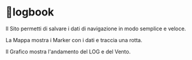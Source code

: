 # 📘logbook
Il Sito permetti di salvare i dati di navigazione in modo semplice e veloce.

La Mappa mostra i Marker con i dati e traccia una rotta.

Il Grafico mostra l'andamento del LOG e del Vento.
